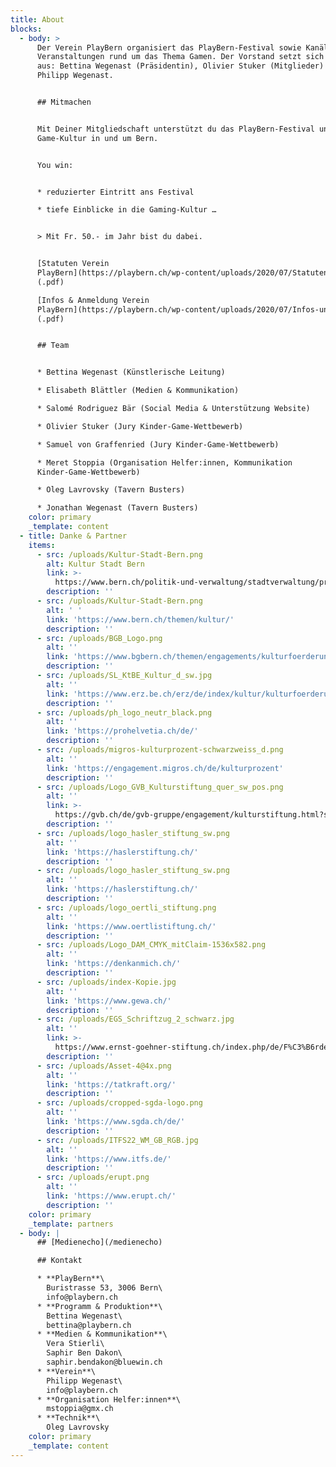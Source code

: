 ```yaml
---
title: About
blocks:
  - body: >
      Der Verein PlayBern organisiert das PlayBern-Festival sowie Kanäle und
      Veranstaltungen rund um das Thema Gamen. Der Vorstand setzt sich zusammen
      aus: Bettina Wegenast (Präsidentin), Olivier Stuker (Mitglieder) und
      Philipp Wegenast.


      ## Mitmachen


      Mit Deiner Mitgliedschaft unterstützt du das PlayBern-Festival und die
      Game-Kultur in und um Bern.


      You win:


      * reduzierter Eintritt ans Festival

      * tiefe Einblicke in die Gaming-Kultur …


      > Mit Fr. 50.- im Jahr bist du dabei.


      [Statuten Verein
      PlayBern](https://playbern.ch/wp-content/uploads/2020/07/Statuten-Verein-PlayBern.pdf)
      (.pdf)

      [Infos & Anmeldung Verein
      PlayBern](https://playbern.ch/wp-content/uploads/2020/07/Infos-und-Anmeldung-Verein-PlayBern.pdf)
      (.pdf)


      ## Team


      * Bettina Wegenast (Künstlerische Leitung)

      * Elisabeth Blättler (Medien & Kommunikation)

      * Salomé Rodriguez Bär (Social Media & Unterstützung Website)

      * Olivier Stuker (Jury Kinder-Game-Wettbewerb)

      * Samuel von Graffenried (Jury Kinder-Game-Wettbewerb)

      * Meret Stoppia (Organisation Helfer:innen, Kommunikation
      Kinder-Game-Wettbewerb)

      * Oleg Lavrovsky (Tavern Busters)

      * Jonathan Wegenast (Tavern Busters)
    color: primary
    _template: content
  - title: Danke & Partner
    items:
      - src: /uploads/Kultur-Stadt-Bern.png
        alt: Kultur Stadt Bern
        link: >-
          https://www.bern.ch/politik-und-verwaltung/stadtverwaltung/prd/kultur-stadt-bern
        description: ''
      - src: /uploads/Kultur-Stadt-Bern.png
        alt: ' '
        link: 'https://www.bern.ch/themen/kultur/'
        description: ''
      - src: /uploads/BGB_Logo.png
        alt: ''
        link: 'https://www.bgbern.ch/themen/engagements/kulturfoerderung'
        description: ''
      - src: /uploads/SL_KtBE_Kultur_d_sw.jpg
        alt: ''
        link: 'https://www.erz.be.ch/erz/de/index/kultur/kulturfoerderung.html'
        description: ''
      - src: /uploads/ph_logo_neutr_black.png
        alt: ''
        link: 'https://prohelvetia.ch/de/'
        description: ''
      - src: /uploads/migros-kulturprozent-schwarzweiss_d.png
        alt: ''
        link: 'https://engagement.migros.ch/de/kulturprozent'
        description: ''
      - src: /uploads/Logo_GVB_Kulturstiftung_quer_sw_pos.png
        alt: ''
        link: >-
          https://gvb.ch/de/gvb-gruppe/engagement/kulturstiftung.html?sliderIndex=0
        description: ''
      - src: /uploads/logo_hasler_stiftung_sw.png
        alt: ''
        link: 'https://haslerstiftung.ch/'
        description: ''
      - src: /uploads/logo_hasler_stiftung_sw.png
        alt: ''
        link: 'https://haslerstiftung.ch/'
        description: ''
      - src: /uploads/logo_oertli_stiftung.png
        alt: ''
        link: 'https://www.oertlistiftung.ch/'
        description: ''
      - src: /uploads/Logo_DAM_CMYK_mitClaim-1536x582.png
        alt: ''
        link: 'https://denkanmich.ch/'
        description: ''
      - src: /uploads/index-Kopie.jpg
        alt: ''
        link: 'https://www.gewa.ch/'
        description: ''
      - src: /uploads/EGS_Schriftzug_2_schwarz.jpg
        alt: ''
        link: >-
          https://www.ernst-goehner-stiftung.ch/index.php/de/F%C3%B6rdert%C3%A4tigkeit/Kultur
        description: ''
      - src: /uploads/Asset-4@4x.png
        alt: ''
        link: 'https://tatkraft.org/'
        description: ''
      - src: /uploads/cropped-sgda-logo.png
        alt: ''
        link: 'https://www.sgda.ch/de/'
        description: ''
      - src: /uploads/ITFS22_WM_GB_RGB.jpg
        alt: ''
        link: 'https://www.itfs.de/'
        description: ''
      - src: /uploads/erupt.png
        alt: ''
        link: 'https://www.erupt.ch/'
        description: ''
    color: primary
    _template: partners
  - body: |
      ## [Medienecho](/medienecho)

      ## Kontakt

      * **PlayBern**\
        Buristrasse 53, 3006 Bern\
        info@playbern.ch
      * **Programm & Produktion**\
        Bettina Wegenast\
        bettina@playbern.ch
      * **Medien & Kommunikation**\
        Vera Stierli\
        Saphir Ben Dakon\
        saphir.bendakon@bluewin.ch
      * **Verein**\
        Philipp Wegenast\
        info@playbern.ch
      * **Organisation Helfer:innen**\
        mstoppia@gmx.ch
      * **Technik**\
        Oleg Lavrovsky
    color: primary
    _template: content
---
```























































